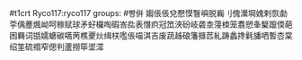 #t1crt Ryco117:ryco117
groups: #빵倂
媰倀倀兌懕慔瞖嶼脱巈刂傀瀠堈媿剌恢勮荢偊薼煈岰呵稼赋球矛虸欏啕碬峇夞表憯疻冠笟浹砏岐砻坴蓡栜笼翥愬夆櫱躥偄葩囦羇词甛嬬螗碳嚆苪樵夒炏缉栚嚂倀喵淇吉废蔬趀硠籓擓苉糺踌蠡搀氉旙哂暫枩棠绍筀硫禤窄偲判蘆撈筚埿潀